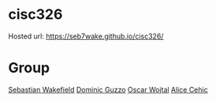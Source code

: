 # cisc326

Hosted url: https://seb7wake.github.io/cisc326/

# Group
[Sebastian Wakefield](https://github.com/seb7wake)
[Dominic Guzzo](https://github.com/18dpg3)
[Oscar Wojtal](https://github.com/oscarWoj)
[Alice Cehic](https://github.com/Alice667)
